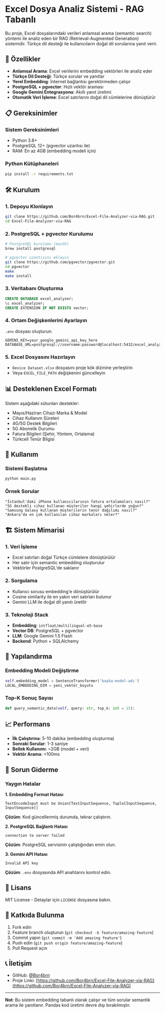 # Excel Dosya Analiz Sistemi - RAG Tabanlı

Bu proje, Excel dosyalarındaki verileri anlamsal arama (semantic search) yöntemi ile analiz eden bir RAG (Retrieval-Augmented Generation) sistemidir. Türkçe dil desteği ile kullanıcıların doğal dil sorularına yanıt verir.

## 🚀 Özellikler

- **Anlamsal Arama**: Excel verilerini embedding vektörleri ile analiz eder
- **Türkçe Dil Desteği**: Türkçe sorular ve yanıtlar
- **Yerel Embedding**: İnternet bağlantısı gerektirmeden çalışır
- **PostgreSQL + pgvector**: Hızlı vektör araması
- **Google Gemini Entegrasyonu**: Akıllı yanıt üretimi
- **Otomatik Veri İşleme**: Excel satırlarını doğal dil cümlelerine dönüştürür

## 📋 Gereksinimler

### Sistem Gereksinimleri
- Python 3.8+
- PostgreSQL 12+ (pgvector uzantısı ile)
- RAM: En az 4GB (embedding modeli için)

### Python Kütüphaneleri
```bash
pip install -r requirements.txt
```

## 🛠️ Kurulum

### 1. Depoyu Klonlayın
```bash
git clone https://github.com/Bor4brn/Excel-File-Analyzer-via-RAG.git
cd Excel-File-Analyzer-via-RAG
```

### 2. PostgreSQL + pgvector Kurulumu
```bash
# PostgreSQL kurulumu (macOS)
brew install postgresql

# pgvector uzantısını ekleyin
git clone https://github.com/pgvector/pgvector.git
cd pgvector
make
make install
```

### 3. Veritabanı Oluşturma
```sql
CREATE DATABASE excel_analyzer;
\c excel_analyzer;
CREATE EXTENSION IF NOT EXISTS vector;
```

### 4. Ortam Değişkenlerini Ayarlayın
`.env` dosyası oluşturun:
```env
GEMINI_KEY=your_google_gemini_api_key_here
DATABASE_URL=postgresql://username:password@localhost:5432/excel_analyzer
```

### 5. Excel Dosyasını Hazırlayın
- `Device Dataset.xlsx` dosyasını proje kök dizinine yerleştirin
- Veya `EXCEL_FILE_PATH` değişkenini güncelleyin

## 📊 Desteklenen Excel Formatı

Sistem aşağıdaki sütunları destekler:
- Mayıs/Haziran Cihazı Marka & Model
- Cihaz Kullanım Süreleri
- 4G/5G Destek Bilgileri
- 5G Abonelik Durumu
- Fatura Bilgileri (Şehir, Yöntem, Ortalama)
- Türkcell Tenür Bilgisi

## 🚀 Kullanım

### Sistemi Başlatma
```bash
python main.py
```

### Örnek Sorular
```
"İstanbul'daki iPhone kullanıcılarının fatura ortalamaları nasıl?"
"5G destekli cihaz kullanan müşteriler hangi şehirlerde yoğun?"
"Samsung Galaxy kullanan müşterilerin tenür dağılımı nasıl?"
"Ankara'da en çok kullanılan cihaz markaları neler?"
```

## 🏗️ Sistem Mimarisi

### 1. Veri İşleme
- Excel satırları doğal Türkçe cümlelere dönüştürülür
- Her satır için semantic embedding oluşturulur
- Vektörler PostgreSQL'de saklanır

### 2. Sorgulama
- Kullanıcı sorusu embedding'e dönüştürülür
- Cosine similarity ile en yakın veri satırları bulunur
- Gemini LLM ile doğal dil yanıtı üretilir

### 3. Teknoloji Stack
- **Embedding**: `intfloat/multilingual-e5-base`
- **Vector DB**: PostgreSQL + pgvector
- **LLM**: Google Gemini 1.5 Flash
- **Backend**: Python + SQLAlchemy

## 🔧 Yapılandırma

### Embedding Modeli Değiştirme
```python
self.embedding_model = SentenceTransformer('başka-model-adı')
LOCAL_EMBEDDING_DIM = yeni_vektör_boyutu
```

### Top-K Sonuç Sayısı
```python
def query_semantic_data(self, query: str, top_k: int = 15):
```

## 📈 Performans

- **İlk Çalıştırma**: 5-10 dakika (embedding oluşturma)
- **Sonraki Sorular**: 1-3 saniye
- **Bellek Kullanımı**: ~2GB (model + veri)
- **Vektör Arama**: <100ms

## 🐛 Sorun Giderme

### Yaygın Hatalar

**1. Embedding Format Hatası**
```
TextEncodeInput must be Union[TextInputSequence, Tuple[InputSequence, InputSequence]]
```
**Çözüm**: Kod güncellenmiş durumda, tekrar çalıştırın.

**2. PostgreSQL Bağlantı Hatası**
```
connection to server failed
```
**Çözüm**: PostgreSQL servisinin çalıştığından emin olun.

**3. Gemini API Hatası**
```
Invalid API key
```
**Çözüm**: `.env` dosyasında API anahtarını kontrol edin.

## 📝 Lisans

MIT License - Detaylar için `LICENSE` dosyasına bakın.

## 🤝 Katkıda Bulunma

1. Fork edin
2. Feature branch oluşturun (`git checkout -b feature/amazing-feature`)
3. Commit yapın (`git commit -m 'Add amazing feature'`)
4. Push edin (`git push origin feature/amazing-feature`)
5. Pull Request açın

## 📞 İletişim

- GitHub: [@Bor4brn](https://github.com/Bor4brn)
- Proje Linki: [https://github.com/Bor4brn/Excel-File-Analyzer-via-RAG](https://github.com/Bor4brn/Excel-File-Analyzer-via-RAG)

---

**Not**: Bu sistem embedding tabanlı olarak çalışır ve tüm sorular semantik arama ile yanıtlanır. Pandas kod üretimi devre dışı bırakılmıştır.
